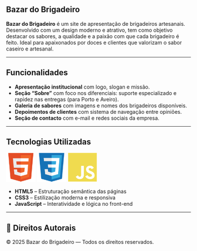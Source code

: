 ## Bazar do Brigadeiro

**Bazar do Brigadeiro** é um site de apresentação de brigadeiros artesanais. 
<br>
Desenvolvido com um design moderno e atrativo, tem como objetivo destacar os sabores, a qualidade e a paixão com que cada brigadeiro é feito. Ideal para apaixonados por doces e clientes que valorizam o sabor caseiro e artesanal.

---


## Funcionalidades

- **Apresentação institucional** com logo, slogan e missão.
- **Seção “Sobre”** com foco nos diferenciais: suporte especializado e rapidez nas entregas (para Porto e Aveiro).
- **Galeria de sabores** com imagens e nomes dos brigadeiros disponíveis.
- **Depoimentos de clientes** com sistema de navegação entre opiniões.
- **Seção de contacto** com e-mail e redes sociais da empresa.

---

## Tecnologias Utilizadas


<p align="left">
   <img src="https://raw.githubusercontent.com/devicons/devicon/master/icons/html5/html5-original.svg" width="80" alt="HTML5">
  <img src="https://raw.githubusercontent.com/devicons/devicon/master/icons/css3/css3-original.svg" width="80" alt="CSS3">
  <img src="https://raw.githubusercontent.com/devicons/devicon/master/icons/javascript/javascript-plain.svg" width="80" alt="JavaScript">
</p>

- **HTML5** – Estruturação semântica das páginas
- **CSS3** – Estilização moderna e responsiva
- **JavaScript** – Interatividade e lógica no front-end
---







## 📄 Direitos Autorais

© 2025 Bazar do Brigadeiro — Todos os direitos reservados.
